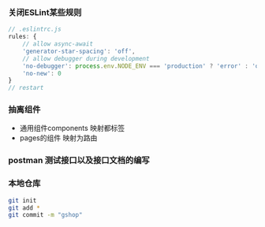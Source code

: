 ### 关闭ESLint某些规则
```js
// .eslintrc.js
rules: {
    // allow async-await
    'generator-star-spacing': 'off',
    // allow debugger during development
    'no-debugger': process.env.NODE_ENV === 'production' ? 'error' : 'off',
    'no-new': 0
}
// restart
```

### 抽离组件
- 通用组件components 映射都标签
- pages的组件 映射为路由

### postman 测试接口以及接口文档的编写

### 本地仓库
```bash
git init 
git add *
git commit -m "gshop"
```
